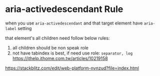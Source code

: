 # aria-activedescendant Rule

when you use `aria-activedescendant` and that target element have `aria-label` setting

that element's all children need follow below rules:

1. all children should be non speak role
2. not have tabindex is best, if need use role: `separator, log` https://ithelp.ithome.com.tw/articles/10219158

https://stackblitz.com/edit/web-platform-nvnzud?file=index.html
